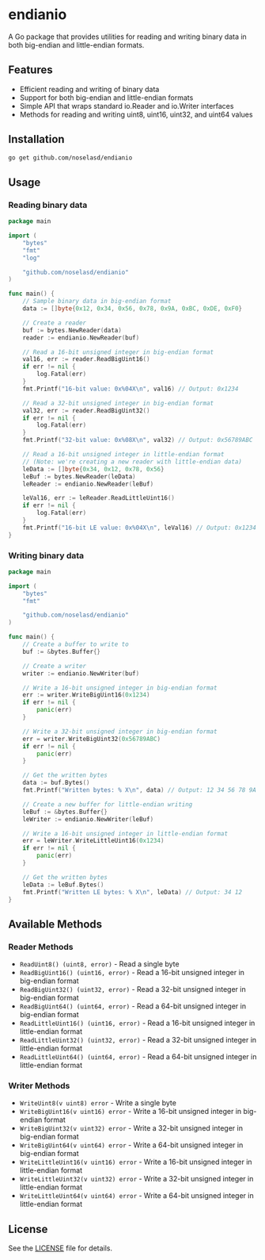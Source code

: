 # endianio

A Go package that provides utilities for reading and writing binary data in both big-endian and little-endian formats.

## Features

- Efficient reading and writing of binary data
- Support for both big-endian and little-endian formats
- Simple API that wraps standard io.Reader and io.Writer interfaces
- Methods for reading and writing uint8, uint16, uint32, and uint64 values

## Installation

```bash
go get github.com/noselasd/endianio
```

## Usage

### Reading binary data

```go
package main

import (
    "bytes"
    "fmt"
    "log"

    "github.com/noselasd/endianio"
)

func main() {
    // Sample binary data in big-endian format
    data := []byte{0x12, 0x34, 0x56, 0x78, 0x9A, 0xBC, 0xDE, 0xF0}

    // Create a reader
    buf := bytes.NewReader(data)
    reader := endianio.NewReader(buf)

    // Read a 16-bit unsigned integer in big-endian format
    val16, err := reader.ReadBigUint16()
    if err != nil {
        log.Fatal(err)
    }
    fmt.Printf("16-bit value: 0x%04X\n", val16) // Output: 0x1234

    // Read a 32-bit unsigned integer in big-endian format
    val32, err := reader.ReadBigUint32()
    if err != nil {
        log.Fatal(err)
    }
    fmt.Printf("32-bit value: 0x%08X\n", val32) // Output: 0x56789ABC

    // Read a 16-bit unsigned integer in little-endian format
    // (Note: we're creating a new reader with little-endian data)
    leData := []byte{0x34, 0x12, 0x78, 0x56}
    leBuf := bytes.NewReader(leData)
    leReader := endianio.NewReader(leBuf)

    leVal16, err := leReader.ReadLittleUint16()
    if err != nil {
        log.Fatal(err)
    }
    fmt.Printf("16-bit LE value: 0x%04X\n", leVal16) // Output: 0x1234
}
```

### Writing binary data

```go
package main

import (
    "bytes"
    "fmt"

    "github.com/noselasd/endianio"
)

func main() {
    // Create a buffer to write to
    buf := &bytes.Buffer{}

    // Create a writer
    writer := endianio.NewWriter(buf)

    // Write a 16-bit unsigned integer in big-endian format
    err := writer.WriteBigUint16(0x1234)
    if err != nil {
        panic(err)
    }

    // Write a 32-bit unsigned integer in big-endian format
    err = writer.WriteBigUint32(0x56789ABC)
    if err != nil {
        panic(err)
    }

    // Get the written bytes
    data := buf.Bytes()
    fmt.Printf("Written bytes: % X\n", data) // Output: 12 34 56 78 9A BC

    // Create a new buffer for little-endian writing
    leBuf := &bytes.Buffer{}
    leWriter := endianio.NewWriter(leBuf)

    // Write a 16-bit unsigned integer in little-endian format
    err = leWriter.WriteLittleUint16(0x1234)
    if err != nil {
        panic(err)
    }

    // Get the written bytes
    leData := leBuf.Bytes()
    fmt.Printf("Written LE bytes: % X\n", leData) // Output: 34 12
}
```

## Available Methods

### Reader Methods

- `ReadUint8() (uint8, error)` - Read a single byte
- `ReadBigUint16() (uint16, error)` - Read a 16-bit unsigned integer in big-endian format
- `ReadBigUint32() (uint32, error)` - Read a 32-bit unsigned integer in big-endian format
- `ReadBigUint64() (uint64, error)` - Read a 64-bit unsigned integer in big-endian format
- `ReadLittleUint16() (uint16, error)` - Read a 16-bit unsigned integer in little-endian format
- `ReadLittleUint32() (uint32, error)` - Read a 32-bit unsigned integer in little-endian format
- `ReadLittleUint64() (uint64, error)` - Read a 64-bit unsigned integer in little-endian format

### Writer Methods

- `WriteUint8(v uint8) error` - Write a single byte
- `WriteBigUint16(v uint16) error` - Write a 16-bit unsigned integer in big-endian format
- `WriteBigUint32(v uint32) error` - Write a 32-bit unsigned integer in big-endian format
- `WriteBigUint64(v uint64) error` - Write a 64-bit unsigned integer in big-endian format
- `WriteLittleUint16(v uint16) error` - Write a 16-bit unsigned integer in little-endian format
- `WriteLittleUint32(v uint32) error` - Write a 32-bit unsigned integer in little-endian format
- `WriteLittleUint64(v uint64) error` - Write a 64-bit unsigned integer in little-endian format

## License

See the [LICENSE](LICENSE) file for details.
